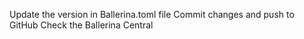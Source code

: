 Update the version in Ballerina.toml file
Commit changes and push to GitHub
Check the Ballerina Central